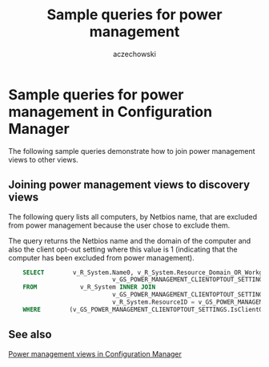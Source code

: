 ﻿---
title: Sample queries for power management
titleSuffix: Configuration Manager
description: Sample queries that show how to join power management views to other views.
ms.date: 04/30/2019
ms.prod: configuration-manager
ms.technology: configmgr-other
ms.topic: conceptual


ms.assetid: 4a68faf9-29c7-458b-b3ef-fb99aad5ee7d
author: aczechowski
ms.author: aaroncz
manager: dougeby
---

# Sample queries for power management in Configuration Manager

The following sample queries demonstrate how to join power management views to other views.

## Joining power management views to discovery views

The following query lists all computers, by Netbios name, that are excluded from power management because the user chose to exclude them.

The query returns the Netbios name and the domain of the computer and also the client opt-out setting where this value is 1 (indicating that the computer has been excluded from power management).

```sql
    SELECT        v_R_System.Name0, v_R_System.Resource_Domain_OR_Workgr0, 
                             v_GS_POWER_MANAGEMENT_CLIENTOPTOUT_SETTINGS.IsClientOptOut0
    FROM            v_R_System INNER JOIN
                             v_GS_POWER_MANAGEMENT_CLIENTOPTOUT_SETTINGS ON 
                             v_R_System.ResourceID = v_GS_POWER_MANAGEMENT_CLIENTOPTOUT_SETTINGS.ResourceID
    WHERE        (v_GS_POWER_MANAGEMENT_CLIENTOPTOUT_SETTINGS.IsClientOptOut0 = 1)
```

## See also

[Power management views in Configuration Manager](power-management-views-configuration-manager.md)